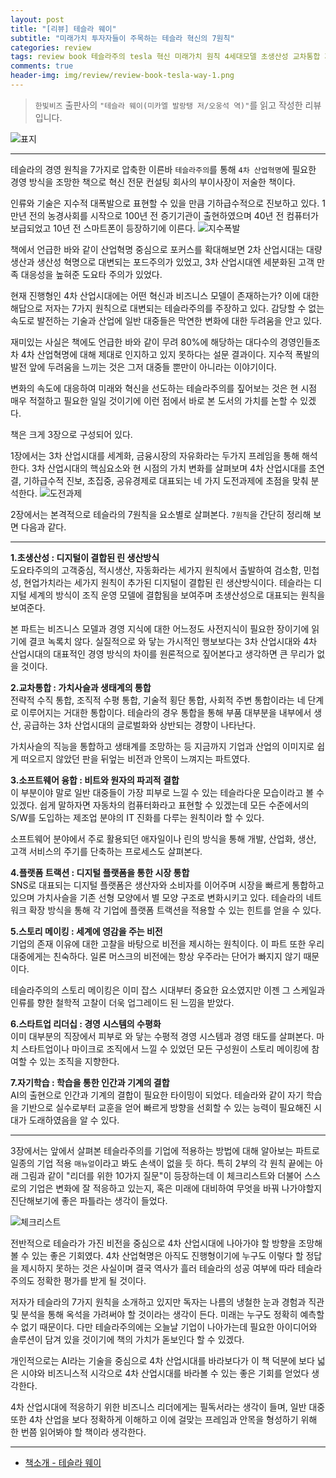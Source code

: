 ```yaml
---  
layout: post  
title: "[리뷰] 테슬라 웨이"  
subtitle: "미래가치 투자자들이 주목하는 테슬라 혁신의 7원칙"  
categories: review  
tags: review book 테슬라주의 tesla 혁신 미래가치 원칙 4세대모델 초생산성 교차통합 자동화 플랫폼트랙션 스토리메이킹 스타트업리더십 자기학습     
comments: true  
header-img: img/review/review-book-tesla-way-1.png
---  
```

  
> `한빛비즈` 출판사의 `"테슬라 웨이(미카엘 발랑탱 저/오웅석 역)"`를 읽고 작성한 리뷰입니다.  

![표지](https://telegeam.github.io/assets/img/review/review-book-tesla-way-1.png)  

---

테슬라의 경영 원칙을 7가지로 압축한 이른바 `테슬라주의`를 통해 `4차 산업혁명`에 필요한 경영 방식을 조망한 책으로 혁신 전문 컨설팅 회사의 부이사장이 저술한 책이다.

인류와 기술은 지수적 대폭발으로 표현할 수 있을 만큼 기하급수적으로 진보하고 있다. 1만년 전의 농경사회를 시작으로 100년 전 증기기관이 출현하였으며 40년 전 컴퓨터가 보급되었고 10년 전 스마트폰이 등장하기에 이른다. 
![지수폭발](https://telegeam.github.io/assets/img/review/review-book-tesla-way-2.png)  

책에서 언급한 바와 같이 산업혁명 중심으로 포커스를 확대해보면 2차 산업시대는 대량생산과 생산성 혁명으로 대변되는 포드주의가 있었고, 3차 산업시대엔 세분화된 고객 만족 대응성을 높혀준 도요타 주의가 있었다. 

현재 진행형인 4차 산업시대에는 어떤 혁신과 비즈니스 모델이 존재하는가? 이에 대한 해답으로 저자는  7가지 원칙으로 대변되는 테슬라주의를 주장하고 있다. 감당할 수 없는 속도로 발전하는 기술과 산업에 일반 대중들은 막연한 변화에 대한 두려움을 안고 있다. 

재미있는 사실은 책에도 언급한 바와 같이 무려 80%에 해당하는 대다수의 경영인들조차 4차 산업혁명에 대해 제대로 인지하고 있지 못하다는 설문 결과이다. 지수적 폭발의 발전 앞에 두려움을 느끼는 것은 그저 대중들 뿐만이 아니라는 이야기이다. 

변화의 속도에 대응하여 미래와 혁신을 선도하는 테슬라주의를 짚어보는 것은 현 시점 매우 적절하고 필요한 일일 것이기에 이런 점에서 바로 본 도서의 가치를 논할 수 있겠다.

책은 크게 3장으로 구성되어 있다. 

1장에서는 3차 산업시대를 세계화, 금융시장의 자유화라는 두가지 프레임을 통해 해석한다. 3차 산업시대의 핵심요소와 현 시점의 가치 변화를 살펴보며 4차 산업시대를 초연결, 기하급수적 진보, 초집중, 공유경제로 대표되는 네 가지 도전과제에 초점을 맞춰 분석한다. 
![도전과제](https://telegeam.github.io/assets/img/review/review-book-tesla-way-3.png)  

2장에서는 본격적으로 테슬라의 7원칙을 요소별로 살펴본다. `7원칙`을 간단히 정리해 보면 다음과 같다.

---

__1.초생산성 : 디지털이 결합된 린 생산방식__  
  도요타주의의 고객중심, 적시생산, 자동화라는 세가지 원칙에서 출발하여 검소함, 민첩성, 현업가치라는 세가지 원칙이 추가된 디지털이 결합된 린 생산방식이다. 테슬라는 디지털 세계의 방식이 조직 운영 모델에 결합됨을 보여주며 초생산성으로 대표되는 원칙을 보여준다.

  본 파트는 비즈니스 모델과 경영 지식에 대한 어느정도 사전지식이 필요한 장이기에 읽기에 결코 녹록치 않다. 실질적으로 와 닿는 가시적인 행보보다는 3차 산업시대와 4차 산업시대의 대표적인 경영 방식의 차이를 원론적으로 짚어본다고 생각하면 큰 무리가 없을 것이다.

__2.교차통합 : 가치사슬과 생태계의 통합__  
  전략적 수직 통합, 조직적 수평 통합, 기술적 횡단 통합, 사회적 주변 통합이라는 네 단계로 이루어지는 거대한 통합이다. 테슬라의 경우 통합을 통해 부품 대부분을 내부에서 생산, 공급하는 3차 산업시대의 글로벌화와 상반되는 경향이 나타난다. 
  
  가치사슬의 직능을 통합하고 생태계를 조망하는 등 지금까지 기업과 산업의 이미지로 쉽게 떠오르지 않았던 판을 뒤엎는 비전과 안목이 느껴지는 파트였다.

__3.소프트웨어 융합 : 비트와 원자의 파괴적 결합__  
  이 부분이야 말로 일반 대중들이 가장 피부로 느낄 수 있는 테슬라다운 모습이라고 볼 수 있겠다. 쉽게 말하자면 자동차의 컴퓨터화라고 표현할 수 있겠는데 모든 수준에서의 S/W를 도입하는 제조업 분야의 IT 진화를 다루는 원칙이라 할 수 있다. 

  소프트웨어 분야에서 주로 활용되던 애자일이나 린의 방식을 통해 개발, 산업화, 생산, 고객 서비스의 주기를 단축하는 프로세스도 살펴본다.

__4.플랫폼 트랙션 : 디지털 플랫폼을 통한 시장 통합__  
  SNS로 대표되는 디지털 플랫폼은 생산자와 소비자를 이어주며 시장을 빠르게 통합하고 있으며 가치사슬을 기존 선형 모양에서 별 모양 구조로 변화시키고 있다. 테슬라의 네트워크 확장 방식을 통해 각 기업에 플랫폼 트랙션을 적용할 수 있는 힌트를 얻을 수 있다.

__5.스토리 메이킹 : 세계에 영감을 주는 비전__  
  기업의 존재 이유에 대한 고찰을 바탕으로 비전을 제시하는 원칙이다. 이 파트 또한 우리 대중에게는 친숙하다. 일론 머스크의 비전에는 항상 우주라는 단어가 빠지지 않기 때문이다. 

  테슬라주의의 스토리 메이킹은 이미 잡스 시대부터 중요한 요소였지만 이젠 그 스케일과 인류를 향한 철학적 고찰이 더욱 업그레이드 된 느낌을 받았다.

__6.스타트업 리더십 : 경영 시스템의 수평화__  
  이미 대부분의 직장에서 피부로 와 닿는 수평적 경영 시스템과 경영 태도를 살펴본다. 마치 스타트업이나 마이크로 조직에서 느낄 수 있었던 모든 구성원이 스토리 메이킹에 참여할 수 있는 조직을 지향한다. 

__7.자기학습 : 학습을 통한 인간과 기계의 결합__  
   AI의 출현으로 인간과 기계의 결합이 필요한 타이밍이 되었다. 테슬라와 같이 자기 학습을 기반으로 실수로부터 교훈을 얻어 빠르게 방향을 선회할 수 있는 능력이 필요해진 시대가 도래하였음을 알 수 있다.

---

3장에서는 앞에서 살펴본 테슬라주의를 기업에 적용하는 방법에 대해 알아보는 파트로 일종의 기업 적용 `매뉴얼`이라고 봐도 손색이 없을 듯 하다. 특히 2부의 각 원칙 끝에는 아래 그림과 같이 "리더를 위한 10가지 질문"이 등장하는데 이 체크리스트와 더불어 스스로의 기업은 변화에 잘 적응하고 있는지, 혹은 미래에 대비하여 무엇을 바꿔 나가야할지 진단해보기에 좋은 파틀라는 생각이 들었다. 

![체크리스트](https://telegeam.github.io/assets/img/review/review-book-tesla-way-4.png)  

전반적으로 테슬라가 가진 비전을 중심으로 4차 산업시대에 나아가야 할 방향을 조망해 볼 수 있는 좋은 기회였다. 4차 산업혁명은 아직도 진행형이기에 누구도 이렇다 할 정답을 제시하지 못하는 것은 사실이며 결국 역사가 흘러 테슬라의 성공 여부에 따라 테슬라주의도 정확한 평가를 받게 될 것이다.

저자가 테슬라의 7가지 원칙을 소개하고 있지만 독자는 나름의 냉철한 눈과 경험과 직관 및 분석을 통해 옥석을 가려써야 할 것이라는 생각이 든다. 미래는 누구도 정확히 예측할 수 없기 때문이다. 다만 테슬라주의에는 오늘날 기업이 나아가는데 필요한 아이디어와 솔루션이 담겨 있을 것이기에 책의 가치가 돋보인다 할 수 있겠다.

개인적으로는 AI라는 기술을 중심으로 4차 산업시대를 바라보다가 이 책 덕분에 보다 넓은 시야와 비즈니스적 시각으로 4차 산업시대를 바라볼 수 있는 좋은 기회를 얻었다 생각한다.

4차 산업시대에 적응하기 위한 비즈니스 리더에게는 필독서라는 생각이 들며, 일반 대중 또한 4차 산업을 보다 정확하게 이해하고 이에 걸맞는 프레임과 안목을 형성하기 위해 한 번쯤 읽어봐야 할 책이라 생각한다.

---

* [책소개 - 테슬라 웨이](http://www.yes24.com/Product/Goods/101759523?OzSrank=1)


